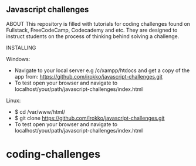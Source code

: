 ## Javascript challenges
ABOUT
This repository is filled with tutorials for coding challenges found on Fullstack, FreeCodeCamp, Codecademy and etc.
They are designed to instruct students on the process of thinking behind solving a challenge.


INSTALLING

Windows:
* Navigate to your local server e.g /c/xampp/htdocs and get a copy of the app from:
https://github.com/irokko/javascript-challenges.git
* To test open your browser and navigate to localhost/your/path/javascript-challenges/index.html

Linux:
* $ cd /var/www/html/
* $ git clone https://github.com/irokko/javascript-challenges.git
* To test open your browser and navigate to localhost/your/path/javascript-challenges/index.html
# coding-challenges
